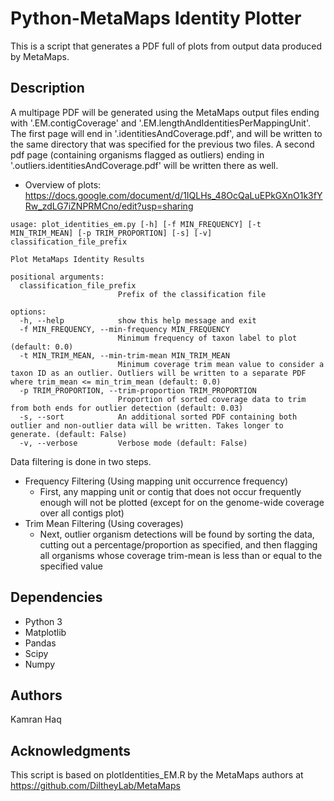 # Python-MetaMaps Identity Plotter
This is a script that generates a PDF full of plots from output data produced by MetaMaps.

## Description
A multipage PDF will be generated using the MetaMaps output files ending with '.EM.contigCoverage' and '.EM.lengthAndIdentitiesPerMappingUnit'.
The first page will end in '.identitiesAndCoverage.pdf', and will be written to the same directory that was specified for the previous two files.
A second pdf page (containing organisms flagged as outliers) ending in '.outliers.identitiesAndCoverage.pdf' will be written there as well.

* Overview of plots: https://docs.google.com/document/d/1IQLHs_48OcQaLuEPkGXnO1k3fYRw_zdLG7iZNPRMCno/edit?usp=sharing
```
usage: plot_identities_em.py [-h] [-f MIN_FREQUENCY] [-t MIN_TRIM_MEAN] [-p TRIM_PROPORTION] [-s] [-v] classification_file_prefix

Plot MetaMaps Identity Results

positional arguments:
  classification_file_prefix
                        Prefix of the classification file

options:
  -h, --help            show this help message and exit
  -f MIN_FREQUENCY, --min-frequency MIN_FREQUENCY
                        Minimum frequency of taxon label to plot (default: 0.0)
  -t MIN_TRIM_MEAN, --min-trim-mean MIN_TRIM_MEAN
                        Minimum coverage trim mean value to consider a taxon ID as an outlier. Outliers will be written to a separate PDF where trim_mean <= min_trim_mean (default: 0.0)
  -p TRIM_PROPORTION, --trim-proportion TRIM_PROPORTION
                        Proportion of sorted coverage data to trim from both ends for outlier detection (default: 0.03)
  -s, --sort            An additional sorted PDF containing both outlier and non-outlier data will be written. Takes longer to generate. (default: False)
  -v, --verbose         Verbose mode (default: False)
```

Data filtering is done in two steps.
* Frequency Filtering (Using mapping unit occurrence frequency)
  *  First, any mapping unit or contig that does not occur frequently enough will not be plotted (except for on the genome-wide coverage over all contigs plot)
* Trim Mean Filtering (Using coverages)
  * Next, outlier organism detections will be found by sorting the data, cutting out a percentage/proportion as specified, and then flagging all organisms whose coverage trim-mean is less than or equal to the specified value

## Dependencies

* Python 3
* Matplotlib
* Pandas
* Scipy
* Numpy


## Authors

Kamran Haq

## Acknowledgments

This script is based on plotIdentities_EM.R by the MetaMaps authors at https://github.com/DiltheyLab/MetaMaps
